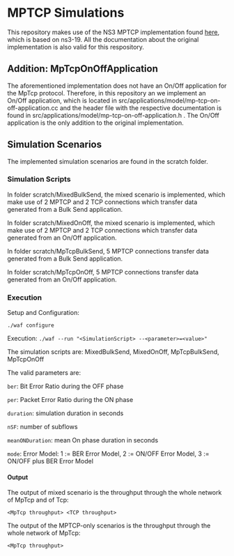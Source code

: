 # MPTCP Simulations

This repository makes use of the NS3 MPTCP implementation found [here](https://github.com/mkheirkhah/amp), which is based on ns3-19.
All the documentation about the original implementation is also valid for this respository.

## Addition: MpTcpOnOffApplication
The aforementioned implementation does not have an On/Off application for the MpTcp protocol. Therefore, in this repository an we implement an On/Off application, which is located in src/applications/model/mp-tcp-on-off-application.cc and the header file with the respective documentation is found in src/applications/model/mp-tcp-on-off-application.h . The On/Off application is the only addition to the original implementation.

## Simulation Scenarios
The implemented simulation scenarios are found in the scratch folder.

### Simulation Scripts
In folder scratch/MixedBulkSend, the mixed scenario is implemented, which make use of 2 MPTCP and 2 TCP connections which transfer data generated from a Bulk Send application.

In folder scratch/MixedOnOff, the mixed scenario is implemented, which make use of 2 MPTCP and 2 TCP connections which transfer data generated from an On/Off application.
 
In folder scratch/MpTcpBulkSend, 5 MPTCP connections transfer data generated from a Bulk Send application.

In folder scratch/MpTcpOnOff, 5 MPTCP connections transfer data generated from an On/Off application.

### Execution
Setup and Configuration:

````./waf configure````

Execution:
````./waf --run "<SimulationScript> --<parameter>=<value>"````

The simulation scripts are: MixedBulkSend, MixedOnOff, MpTcpBulkSend, MpTcpOnOff

The valid parameters are:

````ber````: Bit Error Ratio during the OFF phase

````per````: Packet Error Ratio during the ON phase

````duration````: simulation duration in seconds

````nSF````: number of subflows

````meanONDuration````: mean On phase duration in seconds

````mode````: Error Model: 1 := BER Error Model, 2 := ON/OFF Error Model, 3 := ON/OFF plus BER Error Model

#### Output
The output of mixed scenario is the throughput through the whole network of MpTcp and of Tcp:

````<MpTcp throughput> <TCP throughput> ````

The output of the MPTCP-only scenarios is the throughput through the whole network of MpTcp:

````<MpTcp throughput> ````

